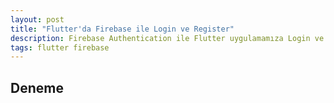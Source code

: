 ```yaml
---
layout: post
title: "Flutter'da Firebase ile Login ve Register"
description: Firebase Authentication ile Flutter uygulamamıza Login ve Register özellikleri ekleme.
tags: flutter firebase
---
```


## Deneme